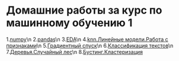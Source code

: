 # Домашние работы за курс по машинному обучению 1
1.[numpy](https://github.com/karina-samsonova/machine_learning1/blob/main/hw01-numpy.ipynb)\n
2.[pandas](https://github.com/karina-samsonova/machine_learning1/blob/main/hw02_pandas.ipynb)\n
3.[EDA](https://github.com/karina-samsonova/machine_learning1/blob/main/hw03-EDA.ipynb)\n
4.[knn.Линейные модели.Работа с признаками](https://github.com/karina-samsonova/machine_learning1/blob/main/hw04-sklearn-knn-linreg.ipynb)\n
5.[Градиентный спуск](https://github.com/karina-samsonova/machine_learning1/blob/main/hw05_gd.ipynb)\n
6.[Классификация текстов](https://github.com/karina-samsonova/machine_learning1/blob/main/hw06.ipynb)\n
7.[Деревья.Случайный лес](https://github.com/karina-samsonova/machine_learning1/blob/main/hw07-trees-rf.ipynb)\n
8.[Бустинг.Кластеризация](https://github.com/karina-samsonova/machine_learning1/blob/main/hw08_boosting_clustering1.ipynb)
